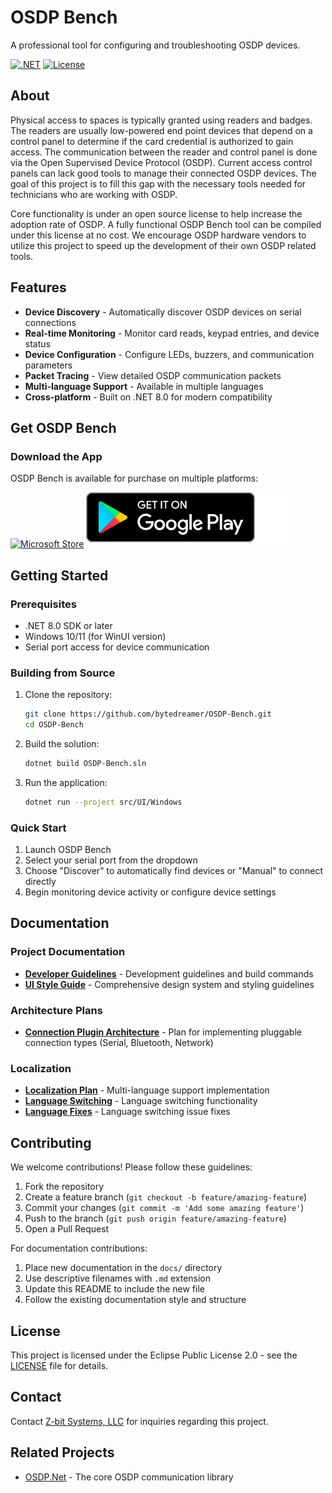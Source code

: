 # OSDP Bench

A professional tool for configuring and troubleshooting OSDP devices.

[![.NET](https://img.shields.io/badge/.NET-8.0-blue)](https://dotnet.microsoft.com/)
[![License](https://img.shields.io/badge/License-Eclipse%202.0-green.svg)](LICENSE)

## About

Physical access to spaces is typically granted using readers and badges. The readers are usually low-powered end point devices that depend on a control panel to determine if the card credential is authorized to gain access. The communication between the reader and control panel is done via the Open Supervised Device Protocol (OSDP). Current access control panels can lack good tools to manage their connected OSDP devices. The goal of this project is to fill this gap with the necessary tools needed for technicians who are working with OSDP.

Core functionality is under an open source license to help increase the adoption rate of OSDP. A fully functional OSDP Bench tool can be compiled under this license at no cost. We encourage OSDP hardware vendors to utilize this project to speed up the development of their own OSDP related tools.

## Features

- **Device Discovery** - Automatically discover OSDP devices on serial connections
- **Real-time Monitoring** - Monitor card reads, keypad entries, and device status
- **Device Configuration** - Configure LEDs, buzzers, and communication parameters
- **Packet Tracing** - View detailed OSDP communication packets
- **Multi-language Support** - Available in multiple languages
- **Cross-platform** - Built on .NET 8.0 for modern compatibility

## Get OSDP Bench

### Download the App

OSDP Bench is available for purchase on multiple platforms:

[![Microsoft Store](https://get.microsoft.com/images/en-us%20dark.svg)](ms-windows-store://pdp/?productid=9N3W7QR3R5S7&cid=&mode=mini)
[![Google Play](src/Assets/google-play.svg)](https://play.google.com/store/apps/details?id=com.z_bitco.com.osdpbenchmobile)

## Getting Started

### Prerequisites

- .NET 8.0 SDK or later
- Windows 10/11 (for WinUI version)
- Serial port access for device communication

### Building from Source

1. Clone the repository:
   ```bash
   git clone https://github.com/bytedreamer/OSDP-Bench.git
   cd OSDP-Bench
   ```

2. Build the solution:
   ```bash
   dotnet build OSDP-Bench.sln
   ```

3. Run the application:
   ```bash
   dotnet run --project src/UI/Windows
   ```

### Quick Start

1. Launch OSDP Bench
2. Select your serial port from the dropdown
3. Choose "Discover" to automatically find devices or "Manual" to connect directly
4. Begin monitoring device activity or configure device settings

## Documentation

### Project Documentation
- **[Developer Guidelines](docs/CLAUDE.md)** - Development guidelines and build commands
- **[UI Style Guide](src/UI/Windows/Styles/StyleGuide.md)** - Comprehensive design system and styling guidelines

### Architecture Plans
- **[Connection Plugin Architecture](docs/CONNECTION_PLUGIN_ARCHITECTURE.md)** - Plan for implementing pluggable connection types (Serial, Bluetooth, Network)

### Localization
- **[Localization Plan](docs/LOCALIZATION_PLAN.md)** - Multi-language support implementation
- **[Language Switching](docs/LANGUAGE_SWITCHING_DEMO.md)** - Language switching functionality
- **[Language Fixes](docs/LANGUAGE_SWITCHING_FIX.md)** - Language switching issue fixes

## Contributing

We welcome contributions! Please follow these guidelines:

1. Fork the repository
2. Create a feature branch (`git checkout -b feature/amazing-feature`)
3. Commit your changes (`git commit -m 'Add some amazing feature'`)
4. Push to the branch (`git push origin feature/amazing-feature`)
5. Open a Pull Request

For documentation contributions:
1. Place new documentation in the `docs/` directory
2. Use descriptive filenames with `.md` extension
3. Update this README to include the new file
4. Follow the existing documentation style and structure

## License

This project is licensed under the Eclipse Public License 2.0 - see the [LICENSE](LICENSE) file for details.

## Contact

Contact [Z-bit Systems, LLC](https://z-bitco.com) for inquiries regarding this project.

## Related Projects

- [OSDP.Net](https://github.com/bytedreamer/OSDP.Net) - The core OSDP communication library
